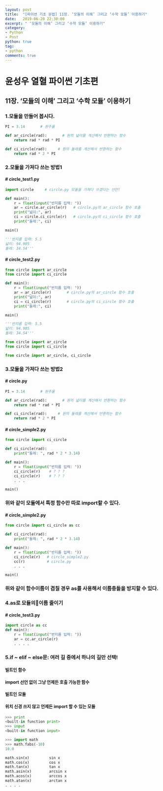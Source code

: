 ```yaml
---
layout: post
title:  "[파이썬 기초 문법] 11장. ‘모듈의 이해’ 그리고 ‘수학 모듈’ 이용하기"
date:   2019-06-20 22:30:00
excerpt: " ‘모듈의 이해’ 그리고 ‘수학 모듈’ 이용하기"
category:
- Python
- Post
python: true
tag:
- python
comments: true
---
```


# 윤성우 열혈 파이썬 기초편
## 11장. ‘모듈의 이해’ 그리고 ‘수학 모듈’ 이용하기
### 1.모듈을 만들어 봅시다.
~~~ python
PI = 3.14 		# 원주율

def ar_circle(rad): 	  # 원의 넓이를 계산해서 반환하는 함수
	return rad * rad * PI

def ci_circle(rad):     # 원의 둘레를 계산해서 반환하는 함수
	return rad * 2 * PI
~~~

### 2.모듈을 가져다 쓰는 방법1
#### # circle_test1.py
~~~ python
import circle     # circle.py 모듈을 가져다 쓰겠다는 선언!

def main():
    r = float(input("반지름 입력: "))
    ar = circle.ar_circle(r)   # circle.py의 ar_circle 함수 호출
    print("넓이:", ar)
    ci = circle.ci_circle(r)   # circle.py의 ci_circle 함수 호출
    print("둘레:", ci)

main()

'''반지름 입력: 5.5
넓이: 94.985
둘레: 34.54'''
~~~

#### # circle_test2.py
~~~ python
from circle import ar_circle
from circle import ci_circle

def main():
	r = float(input("반지름 입력: "))
	ar = ar_circle(r) 		# circle.py의 ar_circle 함수 호출
	print("넓이:", ar)
	ci = ci_circle(r) 		# circle.py의 ci_circle 함수 호출
	print("둘레:", ci)

main()

'''반지름 입력: 5.5
넓이: 94.985
둘레: 34.54'''
~~~

~~~ python
from circle import ar_circle
from circle import ci_circle
~~~

~~~ python
from circle import ar_circle, ci_circle
~~~

### 3.모듈을 가져다 쓰는 방법2
#### # circle.py
~~~ python
PI = 3.14 		# 원주율

def ar_circle(rad): 	  # 원의 넓이를 계산해서 반환하는 함수
	return rad * rad * PI

def ci_circle(rad):     # 원의 둘레를 계산해서 반환하는 함수
	return rad * 2 * PI
~~~

#### # circle_simple2.py
~~~ python
from circle import ci_circle

def ci_circle(rad):
    print("둘레: ", rad * 2 * 3.14)

def main():
	r = float(input("반지름 입력: "))
	ci_circle(r)    # ? ? ?
	ci_circle(r)    # ? ? ?
    . . .

main()
~~~
### 위와 같이 모듈에서 특정 함수만 따로 import할 수 있다.

#### # circle_simple2.py
~~~ python
from circle import ci_circle as cc

def ci_circle(rad):
    print("둘레: ", rad * 2 * 3.14)

def main():
	r = float(input("반지름 입력: "))
	ci_circle(r)   # circle_simple2.py
	cc(r)          # circle.py
    . . .

main()
~~~
### 위와 같이 함수이름이 겹칠 경우 as를 사용해서 이름충돌을 방지할 수 있다.


### 4.as로 모듈의이름 줄이기
#### # circle_test3.py
~~~ python
import circle as cc
def main():
    r = float(input("반지름 입력: "))
    ar = cc.ar_circle(r)
    . . . .

~~~

### 5.if ~ elif ~ else문: 여러 길 중에서 하나의 길만 선택!
#### 빌트인 함수
####  import 선언 없이 그냥 언제든 호출 가능한 함수
#### 빌트인 모듈
#### 위치 신경 쓰지 않고 언제든 import 할 수 있는 모듈

~~~ python
>>> print
<built-in function print>
>>> input
<built-in function input>
~~~

~~~ python
>>> import math		
>>> math.fabs(-10) 	
10.0

math.sin(x) 		sin x
math.cos(x) 		cos x
math.tan(x) 		tan x
math.asin(x) 		arcsin x
math.acos(x) 		arccos x
math.atan(x) 		arctan x
. . . .
~~~
